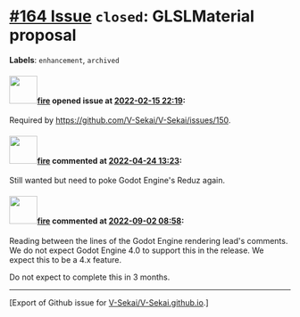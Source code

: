 # [\#164 Issue](https://github.com/V-Sekai/V-Sekai.github.io/issues/164) `closed`: GLSLMaterial proposal
**Labels**: `enhancement`, `archived`


#### <img src="https://avatars.githubusercontent.com/u/32321?u=c2e06a3d2b49a467aa907e54aa259516440267cc&v=4" width="50">[fire](https://github.com/fire) opened issue at [2022-02-15 22:19](https://github.com/V-Sekai/V-Sekai.github.io/issues/164):

Required by https://github.com/V-Sekai/V-Sekai/issues/150.

#### <img src="https://avatars.githubusercontent.com/u/32321?u=c2e06a3d2b49a467aa907e54aa259516440267cc&v=4" width="50">[fire](https://github.com/fire) commented at [2022-04-24 13:23](https://github.com/V-Sekai/V-Sekai.github.io/issues/164#issuecomment-1107841540):

Still wanted but need to poke Godot Engine's Reduz again.

#### <img src="https://avatars.githubusercontent.com/u/32321?u=c2e06a3d2b49a467aa907e54aa259516440267cc&v=4" width="50">[fire](https://github.com/fire) commented at [2022-09-02 08:58](https://github.com/V-Sekai/V-Sekai.github.io/issues/164#issuecomment-1235249574):

Reading between the lines of the Godot Engine rendering lead's comments. We do not expect Godot Engine 4.0 to support this in the release. We expect this to be a 4.x feature.

Do not expect to complete this in 3 months.


-------------------------------------------------------------------------------



[Export of Github issue for [V-Sekai/V-Sekai.github.io](https://github.com/V-Sekai/V-Sekai.github.io).]

